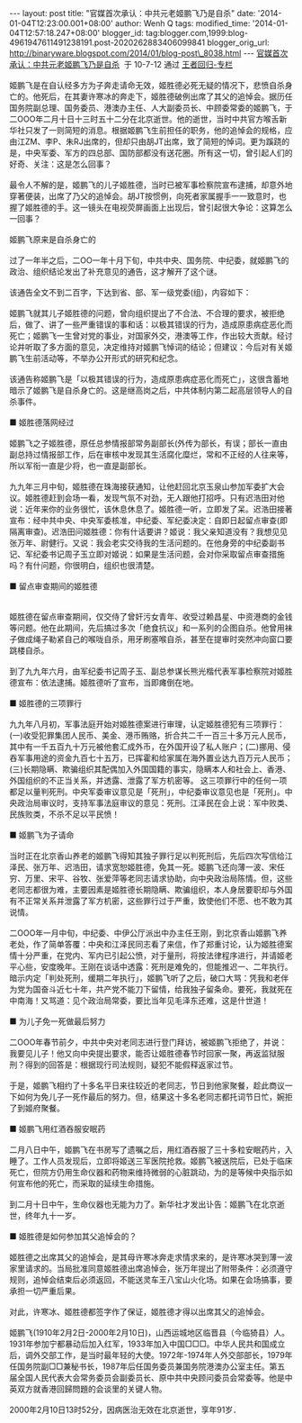 --- layout: post title: "官媒首次承认：中共元老姬鹏飞乃是自杀" date:
'2014-01-04T12:23:00.001+08:00' author: Wenh Q tags: modified\_time:
'2014-01-04T12:57:18.247+08:00' blogger\_id:
tag:blogger.com,1999:blog-4961947611491238191.post-2020262883406099841
blogger\_orig\_url:
http://binaryware.blogspot.com/2014/01/blog-post\_8038.html ---
[官媒首次承认：中共元老姬鹏飞乃是自杀](http://blog.china.com/u/060604/863/201007/6651564.html)  于
10-7-12 通过 [王者回归-专栏](http://blog.china.com/u/060604/863/)\
\
姬鹏飞是在自认经多方为子奔走请命无效，姬胜德必死无疑的情况下，悲愤自杀身亡的。他死后，在其妻许寒冰的奔走下，姬胜德破例出席了其父的追悼会。据历任国务院副总理、国务委员、港澳办主任、人大副委员长、中顾委常委的姬鹏飞，于二OOO年二月十日十三时五十二分在北京逝世。他的逝世，当时中共官方喉舌新华社只发了一则简短的消息。根据姬鹏飞生前担任的职务，他的追悼会的规格，应由江ZM、李P、朱RJ出席的，但却只由胡JT出席，致了简短的悼词。更为蹊跷的是，中央军委、军方的四总部、国防部都没有送花圈。所有这一切，曾引起人们的好奇、关注：这是怎么回事？\
\
最令人不解的是，姬鹏飞的儿子姬胜德，当时已被军事检察院宣布逮捕，却意外地穿著便装，出席了乃父的追悼会。胡JT按惯例，向死者家属握手一一致意时，也握了姬胜德的手。这一镜头在电视荧屏画面上出现后，曾引起很大争论：这算怎么一回事？\
\
姬鹏飞原来是自杀身亡的\
\
过了一年半之后，二OO一年十月下旬，中共中央、国务院、中纪委，就姬鹏飞的政治、组织结论发出了补充意见的通告，这才解开了这个谜。\
\
该通告全文不到二百字，下达到省、部、军一级党委(组)，内容如下：\
\
姬鹏飞就其儿子姬胜德的问题，曾向组织提出了不合法、不合理的要求，被拒绝后，做了、讲了一些严重错误的事和话：以极其错误的行为，造成原患病症恶化而死亡；姬鹏飞一生曾对党的事业，对国家外交，港澳等工作，作出较大贡献。经讨论并听取了多方面的意见，决定维持对姬鹏飞悼词的结论；但建议：今后对有关姬鹏飞生前活动等，不举办公开形式的研究和纪念。\
\
该通告称姬鹏飞是「以极其错误的行为，造成原患病症恶化而死亡」，这很含蓄地暗示了姬鹏飞是自杀身亡的。这是继高岗之后，中共体制内第二起高层领导人的自杀事件。\
\
■ 姬胜德落网经过\
\
姬鹏飞之子姬胜德，原任总参情报部常务副部长(外传为部长，有误；部长一直由副总持过情报部工作，后在审核中发现其生活腐化糜烂，常和不正经的人往来等，所以军衔一直是少将，也一直是副部长。\
\
九九年三月中旬，姬胜德在珠海接获通知，让他赶回北京玉泉山参加军委扩大会议。姬胜德赶到会场一看，发现气氛不对劲，无人跟他打招呼。只有迟浩田对他说：近年来你的业务很忙，该休息休息了。姬胜德一听，立即发了呆。迟浩田接著宣布：经中共中央、中央军委核准，中纪委、军纪委决定：自即日起留点审查(即隔离审查)。迟浩田问姬胜德：你有什话要讲？姬说：我父亲知道没有？我想见见张万年、尉健行。又说：我会老实交待我的生活问题的。在他身旁的中纪委副书记、军纪委书记周子玉立即对姬说：如果是生活问题，会对你采取留点审查措施吗？有什问题，你很明白，组织也很清楚。\
\
■ 留点审查期间的姬胜德\
\
\
姬胜德在留点审查期间，仅交侍了曾奸污女青年、收受过赖昌星、中资港商的金钱等问题。他在此期间，先后搞过多次「绝食抗议」和一系列的企图自杀。他曾用袜子做成绳子勒紧自己的喉咙自杀，用牙刷塞喉自杀，甚至在提审时突然冲向窗口要跳楼自杀。\
\
到了九九年六月，由军纪委书记周子玉、副总参谋长熊光楷代表军事检察院对姬胜德宣布：依法逮捕。姬胜德听了宣布，当即瘫倒在地。\
\
■ 姬胜德的三项罪行\
\
九九年八月初，军事法庭开始对姬胜德案进行审理，认定姬胜德犯有三项罪行：(一)收受犯罪集团人民币、美金、港币贿赂，折合共二千一百三十多万元人民币，其中有一千五百九十万元被他套汇成外币，在外国开设了私人账户；(二)挪用、侵吞军事用途的资金九百七十五万，已挥霍和给家属在海外置业达九百万元人民币；(三)长期隐瞒、欺骗组织其配偶加入外国国籍的事实，隐瞒本人和社会上、香港、外国组织的不正当关系，并透露、泄露了军方机密等。
这三项罪行中的任何一项都足以量判死刑。中央军委审议意见是「死刑」，中纪委审议意见也是「死刑」。中央政治局审议时，支持军事法庭审议的意见：死刑。江泽民在会上说：军中败类、民族败类，不杀不足以平民愤！\
\
■ 姬鹏飞为子请命\
\
当时正在北京香山养老的姬鹏飞得知其独子罪行足以判死刑后，先后四次写信给江泽民、张万年、迟浩田，请求宽恕姬胜德，免其一死。姬鹏飞还向薄一波、宋任穷、万里、宋平、谷牧、张爱萍等老同志请求协助，向中央政治局陈情。但，这些老同志都很为难，主要因素是姬胜德长期隐瞒、欺骗组织，本人身居要职却与外国有不正常关系并泄露了军方机密，这些罪行过于严重，致使他们不愿、也不敢为其说情。\
\
二OOO年一月中旬，中纪委、中伊公厅派出中办主任王刚，到北京香山姬鹏飞养老处，作了简单答覆：中央和江泽民同志看了来信，作了郑重讨论，认为姬胜德案情十分严重，在党内、军内已引起公愤，对于量刑，将按法律程序进行，并请姬老平心些，安度晚年。王刚在谈话中透露：死刑是难免的，但能推迟一、二年执行。暗示内定「判处死刑，缓期二年执行」，姬鹏飞听了之后，破口大骂：凭我和老伴为党为国奋斗近七十年，共产党不能刀下留情，给我独子留条命。要死，我就死在中南海！又骂道：见个政治局常委，要比当年见毛泽东还难，这是什世道！\
\
■ 为儿子免一死做最后努力\
\
二OOO年春节前夕，中共中央对老同志进行登门拜访，被姬鹏飞拒绝了，并说：我要见儿子！他又向中央提出要求，能否让姬胜德春节时回家一聚，再返监狱服刑？得到的回答是：根据现行司法规则，疑犯不能假释返家过节。\
\
于是，姬鹏飞相约了十多名平日来往较近的老同志，节日到他家聚餐，趁此商议一下如何为免儿子一死作最后的努力。但，结果这十多名老同志都托词节日忙，婉拒了到姬府聚餐。\
\
■ 姬鹏飞用红酒吞服安眠药\
\
二月八日中午，姬鹏飞在书房写了遗嘱之后，用红酒吞服了三十多粒安眠药片，入睡了。工作人员发现后，立即将姬送三军医院抢救。姬鹏飞被送院后，已处于临床死亡，但院方仍用生命仪器和药物来维持微弱的心脏跳动，为的是等候中央指示如何宣布他的死亡，而采取的延续生命措施。\
\
到二月十日中午，生命仪器也无能为力了。新华社才发出讣告：姬鹏飞在北京逝世，终年九十一岁。\
\
■ 姬胜德是如何参加其父追悼会的？\
\
姬胜德之出席其父的追悼会，是其母许寒冰奔走求情求来的，是许寒冰哭到薄一波家里请求的。当局批准同意姬胜德出席追悼会，张万年提出了附带条件：必须遵守规则，追悼会结束后必须返回，不能送灵车王八宝山火化场。如果在会场搞事，要承担一切严重后果。\
\
对此，许寒冰、姬胜德都签字作了保证，姬胜德才得以出席其父的追悼会。\
\
姬鹏飞(1910年2月2日-2000年2月10日)，山西运城地区临晋县（今临猗县）人。1931年参加宁都暴动后加入红军，1933年加入中国□□□。中华人民共和国成立后，调外交部工作，是当时最年轻的大使。1972年-1974年人外交部部长，1979年任国务院副□□兼秘书长，1987年后任国务委员兼国务院港澳办公室主任。第五届全国人民代表大会常务委员会副委员长、原中共中央顾问委员会常委等。他是中英双方就香港回歸問題的会谈里的关键人物。\
\
2000年2月10日13时52分，因病医治无效在北京逝世，享年91岁．
